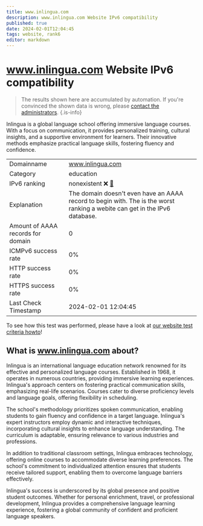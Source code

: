 ```yaml
---
title: www.inlingua.com
description: www.inlingua.com Website IPv6 compatibility
published: true
date: 2024-02-01T12:04:45
tags: website, rank6
editor: markdown
---
```


# www.inlingua.com Website IPv6 compatibility

> The results shown here are accumulated by automation. If you're convinced the shown data is wrong, please [contact the administrators](/howto/chat). 
{.is-info}

Inlingua is a global language school offering immersive language courses. With a focus on communication, it provides personalized training, cultural insights, and a supportive environment for learners. Their innovative methods emphasize practical language skills, fostering fluency and confidence.


|   |   |
| - | - |
| Domainname | www.inlingua.com
| Category | education |
| IPv6 ranking | nonexistent :x: [🔗](/howto/ranking) |
| Explanation | The domain doesn't even have an AAAA record to begin with. The is the worst ranking a webite can get in the IPv6 database. |
| Amount of AAAA records for domain | 0 |
| ICMPv6 success rate | 0%|
| HTTP success rate | 0% |
| HTTPS success rate | 0% |
| Last Check Timestamp | 2024-02-01 12:04:45 |

To see how this test was performed, please have a look at [our website test criteria howto](/howto/testcriteria/website)!


## What is www.inlingua.com about?
Inlingua is an international language education network renowned for its effective and personalized language courses. Established in 1968, it operates in numerous countries, providing immersive learning experiences. Inlingua's approach centers on fostering practical communication skills, emphasizing real-life scenarios. Courses cater to diverse proficiency levels and language goals, offering flexibility in scheduling.

The school's methodology prioritizes spoken communication, enabling students to gain fluency and confidence in a target language. Inlingua's expert instructors employ dynamic and interactive techniques, incorporating cultural insights to enhance language understanding. The curriculum is adaptable, ensuring relevance to various industries and professions.

In addition to traditional classroom settings, Inlingua embraces technology, offering online courses to accommodate diverse learning preferences. The school's commitment to individualized attention ensures that students receive tailored support, enabling them to overcome language barriers effectively.

Inlingua's success is underscored by its global presence and positive student outcomes. Whether for personal enrichment, travel, or professional development, Inlingua provides a comprehensive language learning experience, fostering a global community of confident and proficient language speakers.


